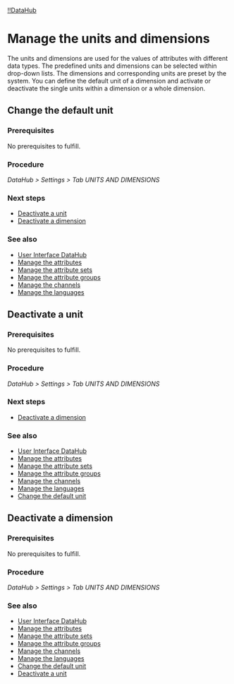 [!!DataHub](DataHub)

# Manage the units and dimensions

The units and dimensions are used for the values of attributes with different data types. The predefined units and dimensions can be selected within drop-down lists. The dimensions and corresponding units are preset by the system. You can define the default unit of a dimension and activate or deactivate the single units within a dimension or a whole dimension.

[comment]: <> (Not yet possible - should change)

## Change the default unit

### Prerequisites

No prerequisites to fulfill.

### Procedure
*DataHub > Settings > Tab UNITS AND DIMENSIONS*

[comment]: <> (to be completed)

### Next steps

- [Deactivate a unit](#deactivate-a-unit)
- [Deactivate a dimension](#deactivate-a-dimension)

### See also

- [User Interface DataHub](/DataHub/UserInterface/00_UserInterface.md)
- [Manage the attributes](01_ManageAttributes.md)
- [Manage the attribute sets](02_ManageAttributeSets.md)
- [Manage the attribute groups](03_ManageAttributeGroups.md)
- [Manage the channels](04_ManageChannels.md)
- [Manage the languages](05_ManageLanguages.md)



## Deactivate a unit

### Prerequisites

No prerequisites to fulfill.

### Procedure
*DataHub > Settings > Tab UNITS AND DIMENSIONS*

[comment]: <> (to be completed)

### Next steps

- [Deactivate a dimension](#deactivate-a-dimension)

### See also

- [User Interface DataHub](/DataHub/UserInterface/00_UserInterface.md)
- [Manage the attributes](01_ManageAttributes.md)
- [Manage the attribute sets](02_ManageAttributeSets.md)
- [Manage the attribute groups](03_ManageAttributeGroups.md)
- [Manage the channels](04_ManageChannels.md)
- [Manage the languages](05_ManageLanguages.md)
- [Change the default unit](#change-the-default-unit)



## Deactivate a dimension

### Prerequisites

No prerequisites to fulfill.

### Procedure
*DataHub > Settings > Tab UNITS AND DIMENSIONS*

[comment]: <> (to be completed)

### See also

- [User Interface DataHub](/DataHub/UserInterface/00_UserInterface.md)
- [Manage the attributes](01_ManageAttributes.md)
- [Manage the attribute sets](02_ManageAttributeSets.md)
- [Manage the attribute groups](03_ManageAttributeGroups.md)
- [Manage the channels](04_ManageChannels.md)
- [Manage the languages](05_ManageLanguages.md)
- [Change the default unit](#change-the-default-unit)
- [Deactivate a unit](#deactivate-a-unit)
